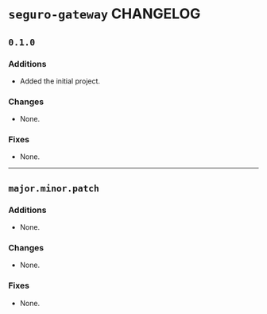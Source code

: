 # `seguro-gateway` CHANGELOG

## `0.1.0`

### Additions

- Added the initial project.

### Changes

- None.

### Fixes

- None.

---

## `major.minor.patch`

### Additions

- None.

### Changes

- None.

### Fixes

- None.
